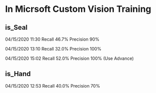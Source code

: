 # In Micrsoft Custom Vision Training

## is_Seal

04/15/2020 11:30 Recall 46.7% Precision 90%

04/15/2020 13:10 Recall 32.0% Precision 100%

04/15/2020 15:02 Recall 52.0% Precision 100% (Use Advance)

## is_Hand

04/15/2020 12:53 Recall 40.0% Precision 70%